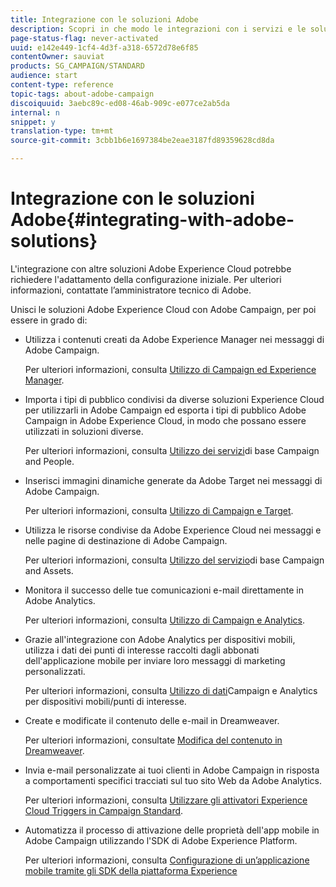 ```yaml
---
title: Integrazione con le soluzioni Adobe
description: Scopri in che modo le integrazioni con i servizi e le soluzioni di base di Adobe Experience Cloud, come Adobe Analytics ed Experience Manager, possono migliorare la strategia di Adobe Campaign con approfondimenti dettagliati e una gestione conveniente dei contenuti.
page-status-flag: never-activated
uuid: e142e449-1cf4-4d3f-a318-6572d78e6f85
contentOwner: sauviat
products: SG_CAMPAIGN/STANDARD
audience: start
content-type: reference
topic-tags: about-adobe-campaign
discoiquuid: 3aebc89c-ed08-46ab-909c-e077ce2ab5da
internal: n
snippet: y
translation-type: tm+mt
source-git-commit: 3cbb1b6e1697384be2eae3187fd89359628cd8da

---
```



# Integrazione con le soluzioni Adobe{#integrating-with-adobe-solutions}

L&#39;integrazione con altre soluzioni Adobe Experience Cloud potrebbe richiedere l&#39;adattamento della configurazione iniziale. Per ulteriori informazioni, contattate l’amministratore tecnico di Adobe.

Unisci le soluzioni Adobe Experience Cloud con Adobe Campaign, per poi essere in grado di:

* Utilizza i contenuti creati da Adobe Experience Manager nei messaggi di Adobe Campaign.

   Per ulteriori informazioni, consulta [Utilizzo di Campaign ed Experience Manager](../../integrating/using/integrating-with-experience-manager.md).

* Importa i tipi di pubblico condivisi da diverse soluzioni Experience Cloud per utilizzarli in Adobe Campaign ed esporta i tipi di pubblico Adobe Campaign in Adobe Experience Cloud, in modo che possano essere utilizzati in soluzioni diverse.

   Per ulteriori informazioni, consulta [Utilizzo dei servizi](../../integrating/using/about-campaign-audience-manager-or-people-core-service-integration.md)di base Campaign and People.

* Inserisci immagini dinamiche generate da Adobe Target nei messaggi di Adobe Campaign.

   Per ulteriori informazioni, consulta [Utilizzo di Campaign e Target](../../integrating/using/about-campaign-target-integration.md).

* Utilizza le risorse condivise da Adobe Experience Cloud nei messaggi e nelle pagine di destinazione di Adobe Campaign.

   Per ulteriori informazioni, consulta [Utilizzo del servizio](../../integrating/using/working-with-campaign-and-assets-core-service.md)di base Campaign and Assets.

* Monitora il successo delle tue comunicazioni e-mail direttamente in Adobe Analytics.

   Per ulteriori informazioni, consulta [Utilizzo di Campaign e Analytics](../../integrating/using/about-campaign-analytics-integration.md).

* Grazie all&#39;integrazione con Adobe Analytics per dispositivi mobili, utilizza i dati dei punti di interesse raccolti dagli abbonati dell&#39;applicazione mobile per inviare loro messaggi di marketing personalizzati.

   Per ulteriori informazioni, consulta [Utilizzo di dati](../../integrating/using/about-campaign-points-of-interest-data-integration.md)Campaign e Analytics per dispositivi mobili/punti di interesse.

* Create e modificate il contenuto delle e-mail in Dreamweaver.

   Per ulteriori informazioni, consultate [Modifica del contenuto in Dreamweaver](../../designing/using/using-integrations.md#editing-content-in-dreamweaver).

* Invia e-mail personalizzate ai tuoi clienti in Adobe Campaign in risposta a comportamenti specifici tracciati sul tuo sito Web da Adobe Analytics.

   Per ulteriori informazioni, consulta [Utilizzare gli attivatori Experience Cloud Triggers in Campaign Standard](../../integrating/using/about-adobe-experience-cloud-triggers.md).

* Automatizza il processo di attivazione delle proprietà dell&#39;app mobile in Adobe Campaign utilizzando l&#39;SDK di Adobe Experience Platform.

   Per ulteriori informazioni, consulta [Configurazione di un’applicazione mobile tramite gli SDK della piattaforma Experience](https://helpx.adobe.com/campaign/kb/configuring-app-sdk.html)

